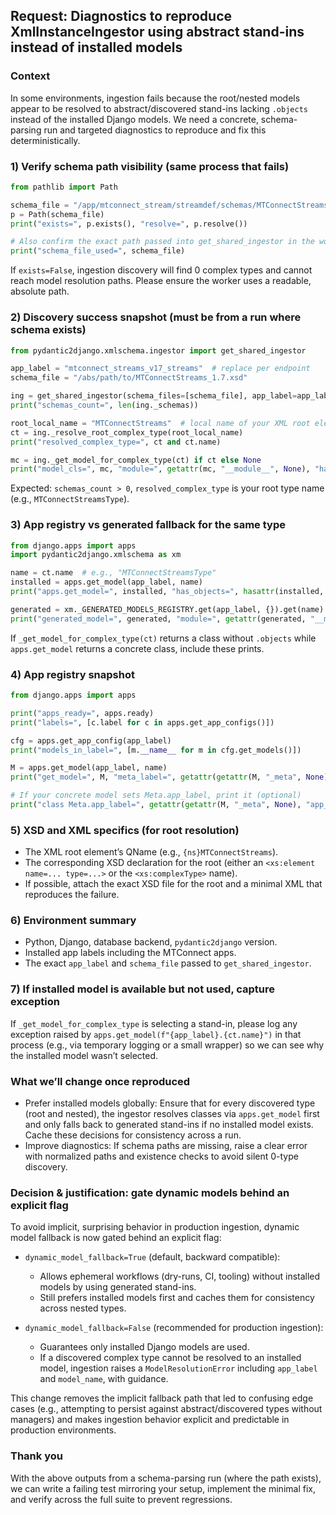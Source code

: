 ## Request: Diagnostics to reproduce XmlInstanceIngestor using abstract stand-ins instead of installed models

### Context
In some environments, ingestion fails because the root/nested models appear to be resolved to abstract/discovered stand-ins lacking `.objects` instead of the installed Django models. We need a concrete, schema-parsing run and targeted diagnostics to reproduce and fix this deterministically.

### 1) Verify schema path visibility (same process that fails)
```python
from pathlib import Path

schema_file = "/app/mtconnect_stream/streamdef/schemas/MTConnectStreams_1.7.xsd"  # replace per endpoint
p = Path(schema_file)
print("exists=", p.exists(), "resolve=", p.resolve())

# Also confirm the exact path passed into get_shared_ingestor in the worker
print("schema_file_used=", schema_file)
```

If `exists=False`, ingestion discovery will find 0 complex types and cannot reach model resolution paths. Please ensure the worker uses a readable, absolute path.

### 2) Discovery success snapshot (must be from a run where schema exists)
```python
from pydantic2django.xmlschema.ingestor import get_shared_ingestor

app_label = "mtconnect_streams_v17_streams"  # replace per endpoint
schema_file = "/abs/path/to/MTConnectStreams_1.7.xsd"

ing = get_shared_ingestor(schema_files=[schema_file], app_label=app_label)
print("schemas_count=", len(ing._schemas))

root_local_name = "MTConnectStreams"  # local name of your XML root element
ct = ing._resolve_root_complex_type(root_local_name)
print("resolved_complex_type=", ct and ct.name)

mc = ing._get_model_for_complex_type(ct) if ct else None
print("model_cls=", mc, "module=", getattr(mc, "__module__", None), "has_objects=", hasattr(mc, "objects") if mc else None)
```

Expected: `schemas_count > 0`, `resolved_complex_type` is your root type name (e.g., `MTConnectStreamsType`).

### 3) App registry vs generated fallback for the same type
```python
from django.apps import apps
import pydantic2django.xmlschema as xm

name = ct.name  # e.g., "MTConnectStreamsType"
installed = apps.get_model(app_label, name)
print("apps.get_model=", installed, "has_objects=", hasattr(installed, "objects"))

generated = xm._GENERATED_MODELS_REGISTRY.get(app_label, {}).get(name)
print("generated_model=", generated, "module=", getattr(generated, "__module__", None), "has_objects=", hasattr(generated, "objects") if generated else None)
```

If `_get_model_for_complex_type(ct)` returns a class without `.objects` while `apps.get_model` returns a concrete class, include these prints.

### 4) App registry snapshot
```python
from django.apps import apps

print("apps_ready=", apps.ready)
print("labels=", [c.label for c in apps.get_app_configs()])

cfg = apps.get_app_config(app_label)
print("models_in_label=", [m.__name__ for m in cfg.get_models()])

M = apps.get_model(app_label, name)
print("get_model=", M, "meta_label=", getattr(getattr(M, "_meta", None), "app_label", None), "has_objects=", hasattr(M, "objects"))

# If your concrete model sets Meta.app_label, print it (optional)
print("class Meta.app_label=", getattr(getattr(M, "_meta", None), "app_label", None))
```

### 5) XSD and XML specifics (for root resolution)
- The XML root element’s QName (e.g., `{ns}MTConnectStreams`).
- The corresponding XSD declaration for the root (either an `<xs:element name=... type=...>` or the `<xs:complexType>` name).
- If possible, attach the exact XSD file for the root and a minimal XML that reproduces the failure.

### 6) Environment summary
- Python, Django, database backend, `pydantic2django` version.
- Installed app labels including the MTConnect apps.
- The exact `app_label` and `schema_file` passed to `get_shared_ingestor`.

### 7) If installed model is available but not used, capture exception
If `_get_model_for_complex_type` is selecting a stand-in, please log any exception raised by `apps.get_model(f"{app_label}.{ct.name}")` in that process (e.g., via temporary logging or a small wrapper) so we can see why the installed model wasn’t selected.

### What we’ll change once reproduced
- Prefer installed models globally: Ensure that for every discovered type (root and nested), the ingestor resolves classes via `apps.get_model` first and only falls back to generated stand-ins if no installed model exists. Cache these decisions for consistency across a run.
- Improve diagnostics: If schema paths are missing, raise a clear error with normalized paths and existence checks to avoid silent 0-type discovery.

### Decision & justification: gate dynamic models behind an explicit flag

To avoid implicit, surprising behavior in production ingestion, dynamic model fallback is now gated
behind an explicit flag:

- `dynamic_model_fallback=True` (default, backward compatible):
  - Allows ephemeral workflows (dry-runs, CI, tooling) without installed models by using generated stand-ins.
  - Still prefers installed models first and caches them for consistency across nested types.

- `dynamic_model_fallback=False` (recommended for production ingestion):
  - Guarantees only installed Django models are used.
  - If a discovered complex type cannot be resolved to an installed model, ingestion raises a
    `ModelResolutionError` including `app_label` and `model_name`, with guidance.

This change removes the implicit fallback path that led to confusing edge cases (e.g., attempting
to persist against abstract/discovered types without managers) and makes ingestion behavior explicit
and predictable in production environments.

### Thank you
With the above outputs from a schema-parsing run (where the path exists), we can write a failing test mirroring your setup, implement the minimal fix, and verify across the full suite to prevent regressions.
